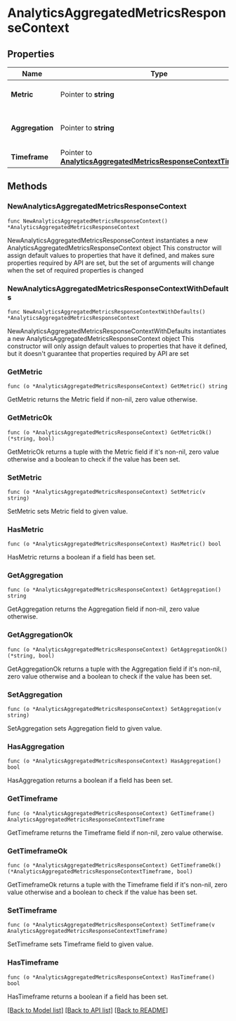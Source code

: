 # AnalyticsAggregatedMetricsResponseContext

## Properties

Name | Type | Description | Notes
------------ | ------------- | ------------- | -------------
**Metric** | Pointer to **string** | Returns the metric you selected. | [optional] 
**Aggregation** | Pointer to **string** | Returns the aggregation you selected. | [optional] 
**Timeframe** | Pointer to [**AnalyticsAggregatedMetricsResponseContextTimeframe**](AnalyticsAggregatedMetricsResponseContextTimeframe.md) |  | [optional] 

## Methods

### NewAnalyticsAggregatedMetricsResponseContext

`func NewAnalyticsAggregatedMetricsResponseContext() *AnalyticsAggregatedMetricsResponseContext`

NewAnalyticsAggregatedMetricsResponseContext instantiates a new AnalyticsAggregatedMetricsResponseContext object
This constructor will assign default values to properties that have it defined,
and makes sure properties required by API are set, but the set of arguments
will change when the set of required properties is changed

### NewAnalyticsAggregatedMetricsResponseContextWithDefaults

`func NewAnalyticsAggregatedMetricsResponseContextWithDefaults() *AnalyticsAggregatedMetricsResponseContext`

NewAnalyticsAggregatedMetricsResponseContextWithDefaults instantiates a new AnalyticsAggregatedMetricsResponseContext object
This constructor will only assign default values to properties that have it defined,
but it doesn't guarantee that properties required by API are set

### GetMetric

`func (o *AnalyticsAggregatedMetricsResponseContext) GetMetric() string`

GetMetric returns the Metric field if non-nil, zero value otherwise.

### GetMetricOk

`func (o *AnalyticsAggregatedMetricsResponseContext) GetMetricOk() (*string, bool)`

GetMetricOk returns a tuple with the Metric field if it's non-nil, zero value otherwise
and a boolean to check if the value has been set.

### SetMetric

`func (o *AnalyticsAggregatedMetricsResponseContext) SetMetric(v string)`

SetMetric sets Metric field to given value.

### HasMetric

`func (o *AnalyticsAggregatedMetricsResponseContext) HasMetric() bool`

HasMetric returns a boolean if a field has been set.

### GetAggregation

`func (o *AnalyticsAggregatedMetricsResponseContext) GetAggregation() string`

GetAggregation returns the Aggregation field if non-nil, zero value otherwise.

### GetAggregationOk

`func (o *AnalyticsAggregatedMetricsResponseContext) GetAggregationOk() (*string, bool)`

GetAggregationOk returns a tuple with the Aggregation field if it's non-nil, zero value otherwise
and a boolean to check if the value has been set.

### SetAggregation

`func (o *AnalyticsAggregatedMetricsResponseContext) SetAggregation(v string)`

SetAggregation sets Aggregation field to given value.

### HasAggregation

`func (o *AnalyticsAggregatedMetricsResponseContext) HasAggregation() bool`

HasAggregation returns a boolean if a field has been set.

### GetTimeframe

`func (o *AnalyticsAggregatedMetricsResponseContext) GetTimeframe() AnalyticsAggregatedMetricsResponseContextTimeframe`

GetTimeframe returns the Timeframe field if non-nil, zero value otherwise.

### GetTimeframeOk

`func (o *AnalyticsAggregatedMetricsResponseContext) GetTimeframeOk() (*AnalyticsAggregatedMetricsResponseContextTimeframe, bool)`

GetTimeframeOk returns a tuple with the Timeframe field if it's non-nil, zero value otherwise
and a boolean to check if the value has been set.

### SetTimeframe

`func (o *AnalyticsAggregatedMetricsResponseContext) SetTimeframe(v AnalyticsAggregatedMetricsResponseContextTimeframe)`

SetTimeframe sets Timeframe field to given value.

### HasTimeframe

`func (o *AnalyticsAggregatedMetricsResponseContext) HasTimeframe() bool`

HasTimeframe returns a boolean if a field has been set.


[[Back to Model list]](../README.md#documentation-for-models) [[Back to API list]](../README.md#documentation-for-api-endpoints) [[Back to README]](../README.md)


